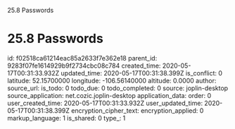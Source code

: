 25.8 Passwords

# 25.8 Passwords

id: f02518ca61214eac85a2633f7e362e18
parent_id: 9283f07fe1614929b9f2734cbc08c784
created_time: 2020-05-17T00:31:33.932Z
updated_time: 2020-05-17T00:31:38.399Z
is_conflict: 0
latitude: 52.15700000
longitude: -106.56140000
altitude: 0.0000
author: 
source_url: 
is_todo: 0
todo_due: 0
todo_completed: 0
source: joplin-desktop
source_application: net.cozic.joplin-desktop
application_data: 
order: 0
user_created_time: 2020-05-17T00:31:33.932Z
user_updated_time: 2020-05-17T00:31:38.399Z
encryption_cipher_text: 
encryption_applied: 0
markup_language: 1
is_shared: 0
type_: 1